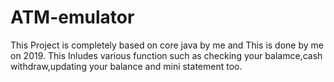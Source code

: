 # ATM-emulator
This Project is completely based on core java by me and This is done by me on 2019.
This Inludes various function such as checking your balamce,cash withdraw,updating your balance and mini statement too.

